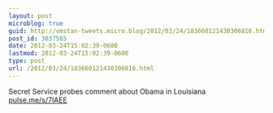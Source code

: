 ```yaml
---
layout: post
microblog: true
guid: http://vmstan-tweets.micro.blog/2012/03/24/183660121430306816.html
post_id: 3037565
date: 2012-03-24T15:02:39-0600
lastmod: 2012-03-24T15:02:39-0600
type: post
url: /2012/03/24/183660121430306816.html
---
```

Secret Service probes comment about Obama in Louisiana <a href="http://pulse.me/s/7lAEE">pulse.me/s/7lAEE</a>
